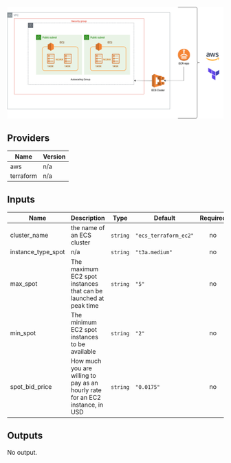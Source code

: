 ![diagram](https://raw.githubusercontent.com/thaunghtike-share/ecs-hoc-project/main/2_ecs_ec2/ECS_EC2.png)

## Providers

| Name | Version |
|------|---------|
| aws | n/a |
| terraform | n/a |

## Inputs

| Name | Description | Type | Default | Required |
|------|-------------|------|---------|:--------:|
| cluster\_name | the name of an ECS cluster | `string` | `"ecs_terraform_ec2"` | no |
| instance\_type\_spot | n/a | `string` | `"t3a.medium"` | no |
| max\_spot | The maximum EC2 spot instances that can be launched at peak time | `string` | `"5"` | no |
| min\_spot | The minimum EC2 spot instances to be available | `string` | `"2"` | no |
| spot\_bid\_price | How much you are willing to pay as an hourly rate for an EC2 instance, in USD | `string` | `"0.0175"` | no |

## Outputs

No output.


